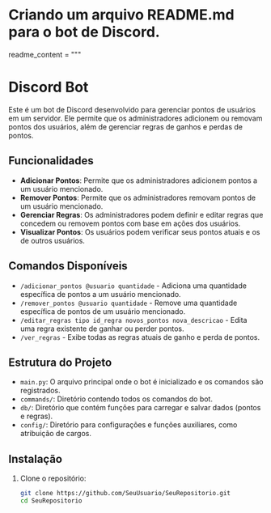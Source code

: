 # Criando um arquivo README.md para o bot de Discord.

readme_content = """
# Discord Bot

Este é um bot de Discord desenvolvido para gerenciar pontos de usuários em um servidor. Ele permite que os administradores adicionem ou removam pontos dos usuários, além de gerenciar regras de ganhos e perdas de pontos.

## Funcionalidades

- **Adicionar Pontos**: Permite que os administradores adicionem pontos a um usuário mencionado.
- **Remover Pontos**: Permite que os administradores removam pontos de um usuário mencionado.
- **Gerenciar Regras**: Os administradores podem definir e editar regras que concedem ou removem pontos com base em ações dos usuários.
- **Visualizar Pontos**: Os usuários podem verificar seus pontos atuais e os de outros usuários.

## Comandos Disponíveis

- `/adicionar_pontos @usuario quantidade` - Adiciona uma quantidade específica de pontos a um usuário mencionado.
- `/remover_pontos @usuario quantidade` - Remove uma quantidade específica de pontos de um usuário mencionado.
- `/editar_regras tipo id_regra novos_pontos nova_descricao` - Edita uma regra existente de ganhar ou perder pontos.
- `/ver_regras` - Exibe todas as regras atuais de ganho e perda de pontos.

## Estrutura do Projeto

- `main.py`: O arquivo principal onde o bot é inicializado e os comandos são registrados.
- `commands/`: Diretório contendo todos os comandos do bot.
- `db/`: Diretório que contém funções para carregar e salvar dados (pontos e regras).
- `config/`: Diretório para configurações e funções auxiliares, como atribuição de cargos.

## Instalação

1. Clone o repositório:
   ```bash
   git clone https://github.com/SeuUsuario/SeuRepositorio.git
   cd SeuRepositorio

